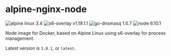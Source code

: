 # alpine-nginx-node
![alpine linux 3.4](https://img.shields.io/badge/alpine%20linux-3.4-blue.svg) ![s6-overlay v1.19.1.1](https://img.shields.io/badge/s6--overlay-v1.19.1.1-blue.svg) ![go-dnsmasq 1.0.7](https://img.shields.io/badge/go--dnsmasq-1.0.7-blue.svg) ![node 6.10.1](https://img.shields.io/badge/node-6.10.1-blue.svg)

Node image for Docker, based on Alpine Linux using s6-overlay for process management.

Latest version is `1.0.1`, or `latest`.

